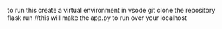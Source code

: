 to run this 
create a virtual environment in vsode 
git clone the repository
flask run 
//this will make the app.py to run over your localhost 

